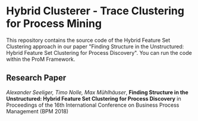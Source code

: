 # Hybrid Clusterer - Trace Clustering for Process Mining
This repository contains the source code of the Hybrid Feature Set Clustering approach in our paper "Finding Structure in the Unstructured: Hybrid Feature Set Clustering for Process Discovery". You can run the code within the ProM Framework.

## Research Paper
*Alexander Seeliger, Timo Nolle, Max Mühlhäuser*, **Finding Structure in the Unstructured: Hybrid Feature Set Clustering for Process Discovery** in Proceedings of the 16th International Conference on Business Process Management (BPM 2018)
